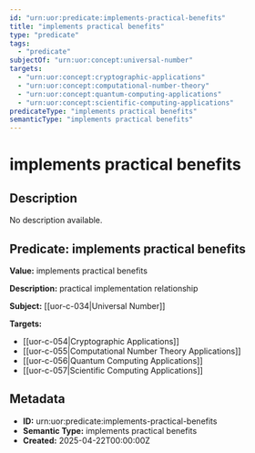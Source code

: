 ```yaml
---
id: "urn:uor:predicate:implements-practical-benefits"
title: "implements practical benefits"
type: "predicate"
tags:
  - "predicate"
subjectOf: "urn:uor:concept:universal-number"
targets:
  - "urn:uor:concept:cryptographic-applications"
  - "urn:uor:concept:computational-number-theory"
  - "urn:uor:concept:quantum-computing-applications"
  - "urn:uor:concept:scientific-computing-applications"
predicateType: "implements practical benefits"
semanticType: "implements practical benefits"
---
```


# implements practical benefits

## Description

No description available.

## Predicate: implements practical benefits

**Value:** implements practical benefits

**Description:** practical implementation relationship

**Subject:** [[uor-c-034|Universal Number]]

**Targets:**

- [[uor-c-054|Cryptographic Applications]]
- [[uor-c-055|Computational Number Theory Applications]]
- [[uor-c-056|Quantum Computing Applications]]
- [[uor-c-057|Scientific Computing Applications]]

## Metadata

- **ID:** urn:uor:predicate:implements-practical-benefits
- **Semantic Type:** implements practical benefits
- **Created:** 2025-04-22T00:00:00Z
